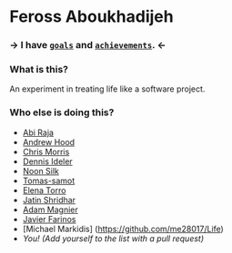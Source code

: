 # Feross Aboukhadijeh

### → I have [`goals`](https://github.com/feross/Life/issues?state=open) and [`achievements`](https://github.com/feross/Life/issues?state=closed). ←

### What is this?

An experiment in treating life like a software project.

### Who else is doing this?

- [Abi Raja](https://github.com/abi/life/issues?state=open)
- [Andrew Hood](https://github.com/andrewhood125/Life/issues)
- [Chris Morris](https://github.com/ChrisMorrisOrg/life/issues?state=open)
- [Dennis Ideler](https://github.com/dideler/life/issues)
- [Noon Silk](https://github.com/silky/Life)
- [Tomas-samot](https://github.com/tomas-samot/Life)
- [Elena Torro](https://github.com/elenatorro/Life)
- [Jatin Shridhar](https://github.com/jatins/Life)
- [Adam Magnier](https://github.com/qsypoq/Life)
- [Javier Farinos](https://github.com/jafamo/Life)
- [Michael Markidis] (https://github.com/me28017/Life)
- *You! (Add yourself to the list with a pull request)*
